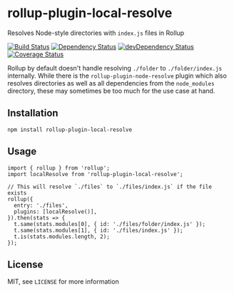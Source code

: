 # rollup-plugin-local-resolve
Resolves Node-style directories with `index.js` files in Rollup

[![Build Status](https://travis-ci.org/frostney/rollup-plugin-local-resolve.svg?branch=master)](https://travis-ci.org/frostney/rollup-plugin-local-resolve) [![Dependency Status](https://david-dm.org/frostney/rollup-plugin-local-resolve.svg)](https://david-dm.org/frostney/rollup-plugin-local-resolve) [![devDependency Status](https://david-dm.org/frostney/rollup-plugin-local-resolve/dev-status.svg)](https://david-dm.org/frostney/rollup-plugin-local-resolve#info=devDependencies) [![Coverage Status](https://coveralls.io/repos/github/frostney/rollup-plugin-local-resolve/badge.svg?branch=master)](https://coveralls.io/github/frostney/rollup-plugin-local-resolve?branch=master)

Rollup by default doesn't handle resolving `./folder` to `./folder/index.js` internally. While there is the `rollup-plugin-node-resolve` plugin which also resolves directories as well as all dependencies from the `node_modules` directory, these may sometimes be too much for the use case at hand.

## Installation
```
npm install rollup-plugin-local-resolve
```

## Usage
```
import { rollup } from 'rollup';
import localResolve from 'rollup-plugin-local-resolve';

// This will resolve `./files` to `./files/index.js` if the file exists
rollup({
  entry: './files',
  plugins: [localResolve()],
}).then(stats => {
  t.same(stats.modules[0], { id: './files/folder/index.js' });
  t.same(stats.modules[1], { id: './files/index.js' });
  t.is(stats.modules.length, 2);
});
```

## License
MIT, see `LICENSE` for more information
